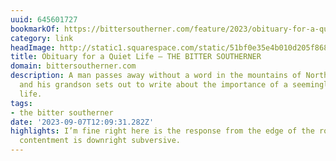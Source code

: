 ```yaml
---
uuid: 645601727
bookmarkOf: https://bittersoutherner.com/feature/2023/obituary-for-a-quiet-life?utm_source=substack&utm_medium=email?utm_source=DenseDiscovery-251
category: link
headImage: http://static1.squarespace.com/static/51bf0e35e4b010d205f86840/t/645d4f15681dc8700eec2356/1683836698601/harrell20%2Bcopy.jpg?format=1500w
title: Obituary for a Quiet Life — THE BITTER SOUTHERNER
domain: bittersoutherner.com
description: A man passes away without a word in the mountains of North Carolina,
  and his grandson sets out to write about the importance of a seemingly unimportant
  life.
tags:
- the bitter southerner
date: '2023-09-07T12:09:31.282Z'
highlights: I’m fine right here is the response from the edge of the room, and that
  contentment is downright subversive.
---
```



